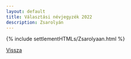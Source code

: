 ```yaml
---
layout: default
title: Választási névjegyzék 2022
description: Zsarolyán
---
```


{% include settlementHTMLs/Zsarolyaan.html %}

[Vissza](../)
